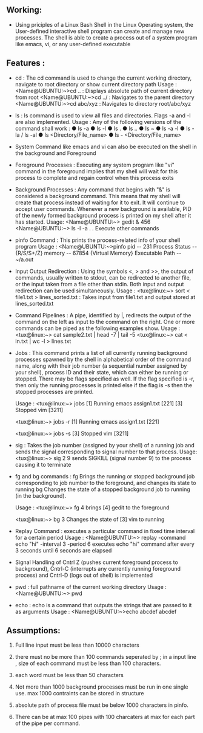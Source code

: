 ## Working:
- Using priciples of a Linux Bash Shell in the Linux Operating system, 
  the User-defined interactive shell program can create and manage new processes.
  The shell is able to create a process out of a system program like emacs, vi, 
  or any user-defined executable

## Features :
- cd : The cd command is used to change the current working directory, navigate to root directory or show current directory path
       Usage : 
       <Name@UBUNTU:~>cd .. : Displays absolute path of current directory from root
       <Name@UBUNTU:~>cd ../ : Navigates to the parent directory
       <Name@UBUNTU:~>cd abc/xyz : Navigates to directory root/abc/xyz

- ls : ls command is used to view all files and directories. Flags -a and -l are also implemented.
      Usage :
      Any of the following versions of the command shall work :
        ● ls -a
        ● ls -l
        ● ls .
        ● ls ..
        ● ls ~
        ● ls -a -l
        ● ls -la / ls -al
        ● ls <Directory/File_name>
        ● ls -<flags> <Directory/File_name>

- System Command like emacs and vi can also be executed on the shell in the background and Foreground

- Foreground Processes :
    Executing any system program like "vi" command in the foreground implies
    that my shell will wait for this process to complete and regain control when this process
    exits

- Background Processes :
    Any command that begins with "&" is considered a background command. This means that my shell will create
    that process instead of waiting for it to exit. It will continue to accept user commands. Whenever a new background is available,
    PID of the newly formed background process is printed on my shell after it has started.
    Usage:
    <Name@UBUNTU:~> gedit &
    456
    <Name@UBUNTU:~> ls -l -a
     .
     .
     Execute other commands

- pinfo Command :
    This prints the process-related info of your shell program
    Usage :
    <Name@UBUNTU:~>pinfo
    pid -- 231
    Process Status -- {R/S/S+/Z}
    memory -- 67854 {Virtual Memory}
    Executable Path -- ~/a.out

- Input Output Redirection :
    Using the symbols <, > and >>, the output of commands, usually written to stdout, can be redirected to another file, or the input taken from a file other than stdin. Both
    input and output redirection can be used simultaneously.
    Usage :
    <tux@linux:~> sort < file1.txt > lines_sorted.txt : Takes input from file1.txt and output stored at lines_sorted.txt

- Command Pipelines :
    A pipe, identified by |, redirects the output of the command on the left as input to the command on the right. One or more commands can be piped as the following
    examples show.
    Usage :
    <tux@linux:~> cat sample2.txt | head -7 | tail -5
    <tux@linux:~> cat < in.txt | wc -l > lines.txt

- Jobs :
    This command prints a list of all currently running background processes spawned by the shell in alphabetical order of the command name, along with
    their job number (a sequential number assigned by your shell), process ID and their state, which can either be running or stopped. There may be flags specified
    as well. If the flag specified is -r, then  only the running processes is printed else if the flag is -s then the stopped processes are printed.
    
    Usage : 
    <tux@linux:~> jobs
    [1] Running emacs assign1.txt [221]
    [3] Stopped vim [3211]

    <tux@linux:~> jobs -r
    [1] Running emacs assign1.txt [221]

    <tux@linux:~> jobs -s
    [3] Stopped vim [3211]

- sig :
    Takes the job number (assigned by your shell) of a running job and sends the signal corresponding to signal number to that process. 
    Usage:
    <tux@linux:~> sig 2 9
    sends SIGKILL (signal number 9) to the process causing it to terminate

- fg and bg commands :
    fg Brings the running or stopped background job corresponding to job number to the foreground, and changes its state to running
    bg Changes the state of a stopped background job to running (in the background).

    Usage :
    <tux@linux:~> fg 4
    brings [4] gedit to the foreground

    <tux@linux:~> bg 3
   Changes the state of [3] vim to running

- Replay Command :
    executes a particular command in fixed time interval for a certain period
    Usage :
    <Name@UBUNTU:~> replay -command echo "hi" -interval 3 -period 6
    executes echo "hi" command after every 3 seconds until 6 seconds are elapsed

- Signal Handling of Cntrl Z (pushes current foreground process to background), Cntrl-C (interrupts any currently running foreground process)
  and Cntrl-D (logs out of shell) is implemented

- pwd : full pathname of the current working directory
       Usage :
       <Name@UBUNTU:~> pwd

- echo : echo is a command that outputs the strings that are passed to it as arguments
      Usage :
      <Name@UBUNTU:~>echo abcdef
      abcdef


   


## Assumptions:

1) Full line input must be less than 10000 characters

2) there must no be more than 100 commands seperated by ; in a input line , size of each command must be less than 100 characters.

3) each word must be less than 50 characters

4) Not more than 1000 background processes must be run in one single use. 
    max 1000 contraints can be stored in structure

5) absolute path of process file must be below 1000 characters in pinfo.

6) There can be at max 100 pipes with 100 charcaters at max for each part of the pipe per command.